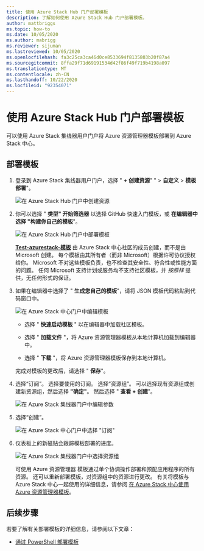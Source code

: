 ```yaml
---
title: 使用 Azure Stack Hub 门户部署模板
description: 了解如何使用 Azure Stack Hub 门户部署模板。
author: mattbriggs
ms.topic: how-to
ms.date: 10/05/2020
ms.author: mabrigg
ms.reviewer: sijuman
ms.lastreviewed: 10/05/2020
ms.openlocfilehash: fa3c25ca3ca46d0ce8533694f8135803b20f87a4
ms.sourcegitcommit: 8ffa29f71d69191534d42f86f49f719b4198a097
ms.translationtype: MT
ms.contentlocale: zh-CN
ms.lasthandoff: 10/22/2020
ms.locfileid: "92354071"
---
```

# <a name="deploy-a-template-using-the-portal-in-azure-stack-hub"></a>使用 Azure Stack Hub 门户部署模板

可以使用 Azure Stack 集线器用户门户将 Azure 资源管理器模板部署到 Azure Stack 中心。

## <a name="to-deploy-a-template"></a>部署模板

1. 登录到 Azure Stack 集线器用户门户，选择 " **+ 创建资源**" "  >  **自定义**  >  **模板部署**"。

   ![在 Azure Stack Hub 门户中创建资源](media/azure-stack-deploy-template-portal/template-deploy1a.png)

2. 你可以选择 " **类型" 开始筛选器** 以选择 GitHub 快速入门模板，或 **在编辑器中选择 "构建你自己的模板**"。

   ![在 Azure Stack Hub 门户中部署模板](media/azure-stack-deploy-template-portal/template-deploy2a.png)

    [**Test-azurestack-模板**](https://github.com/Azure/AzureStack-QuickStart-Templates) 由 Azure Stack 中心社区的成员创建，而不是由 Microsoft 创建。 每个模板由其所有者（而非 Microsoft）根据许可协议授权给你。 Microsoft 不对这些模板负责，也不检查其安全性、符合性或性能方面的问题。 任何 Microsoft 支持计划或服务均不支持社区模板，并 *按原样* 提供，无任何形式的保证。

3. 如果在编辑器中选择了 " **生成您自己的模板**"，请将 JSON 模板代码粘贴到代码窗口中。

   ![在 Azure Stack 中心门户中编辑模板](media/azure-stack-deploy-template-portal/template-deploy3a.png)

    - 选择 " **快速启动模板** " 以在编辑器中加载社区模板。

    - 选择 " **加载文件** "，将 Azure 资源管理器模板从本地计算机加载到编辑器中。

    - 选择 " **下载** "，将 Azure 资源管理器模板保存到本地计算机。

    完成对模板的更改后，请选择 " **保存**"。

4. 选择“订阅”。 选择要使用的订阅。 选择“资源组”。 可以选择现有资源组或创建新资源组，然后选择 **"确定"**。 然后选择 " **查看 + 创建**"。

   ![在 Azure Stack 集线器门户中编辑参数](media/azure-stack-deploy-template-portal/template-deploy4a.png)

5. 选择“创建”。

   ![在 Azure Stack 中心门户中选择 "订阅"](media/azure-stack-deploy-template-portal/template-deploy5a.png)

6. 仪表板上的新磁贴会跟踪模板部署的进度。

   ![在 Azure Stack 集线器门户中选择资源组](media/azure-stack-deploy-template-portal/template-deploy6a.png)

   可使用 Azure 资源管理器 模板通过单个协调操作部署和预配应用程序的所有资源。 还可以重新部署模板，对资源组中的资源进行更改。 有关将模板与 Azure Stack 中心一起使用的详细信息，请参阅 [在 Azure Stack 中心使用 Azure 资源管理器模板](azure-stack-arm-templates.md)。

## <a name="next-steps"></a>后续步骤

若要了解有关部署模板的详细信息，请参阅以下文章：

- [通过 PowerShell 部署模板](azure-stack-deploy-template-powershell.md)
